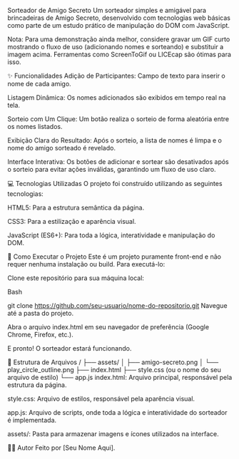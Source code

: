 Sorteador de Amigo Secreto
Um sorteador simples e amigável para brincadeiras de Amigo Secreto, desenvolvido com tecnologias web básicas como parte de um estudo prático de manipulação do DOM com JavaScript.

Nota: Para uma demonstração ainda melhor, considere gravar um GIF curto mostrando o fluxo de uso (adicionando nomes e sorteando) e substituir a imagem acima. Ferramentas como ScreenToGif ou LICEcap são ótimas para isso.

✨ Funcionalidades
Adição de Participantes: Campo de texto para inserir o nome de cada amigo.

Listagem Dinâmica: Os nomes adicionados são exibidos em tempo real na tela.

Sorteio com Um Clique: Um botão realiza o sorteio de forma aleatória entre os nomes listados.

Exibição Clara do Resultado: Após o sorteio, a lista de nomes é limpa e o nome do amigo sorteado é revelado.

Interface Interativa: Os botões de adicionar e sortear são desativados após o sorteio para evitar ações inválidas, garantindo um fluxo de uso claro.

💻 Tecnologias Utilizadas
O projeto foi construído utilizando as seguintes tecnologias:

HTML5: Para a estrutura semântica da página.

CSS3: Para a estilização e aparência visual.

JavaScript (ES6+): Para toda a lógica, interatividade e manipulação do DOM.

🚀 Como Executar o Projeto
Este é um projeto puramente front-end e não requer nenhuma instalação ou build. Para executá-lo:

Clone este repositório para sua máquina local:

Bash

git clone https://github.com/seu-usuario/nome-do-repositorio.git
Navegue até a pasta do projeto.

Abra o arquivo index.html em seu navegador de preferência (Google Chrome, Firefox, etc.).

E pronto! O sorteador estará funcionando.

📂 Estrutura de Arquivos
/
├── assets/
│   ├── amigo-secreto.png
│   └── play_circle_outline.png
├── index.html
├── style.css (ou o nome do seu arquivo de estilo)
└── app.js
index.html: Arquivo principal, responsável pela estrutura da página.

style.css: Arquivo de estilos, responsável pela aparência visual.

app.js: Arquivo de scripts, onde toda a lógica e interatividade do sorteador é implementada.

assets/: Pasta para armazenar imagens e ícones utilizados na interface.

👨‍💻 Autor
Feito por [Seu Nome Aqui].

